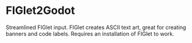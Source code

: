 # FIGlet2Godot
Streamlined FIGlet input. FIGlet creates ASCII text art, great for creating banners and code labels. Requires an installation of FIGlet to work.
